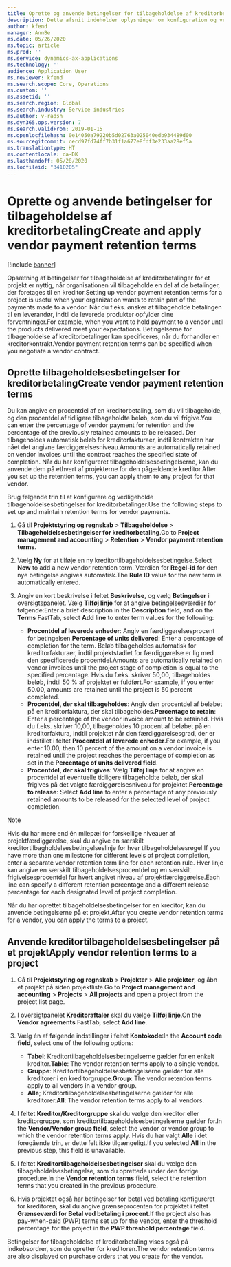 ```yaml
---
title: Oprette og anvende betingelser for tilbageholdelse af kreditorbetaling
description: Dette afsnit indeholder oplysninger om konfiguration og vedligeholdelse af betingelserne for tilbageholdelse af kreditorbetalinger.
author: kfend
manager: AnnBe
ms.date: 05/26/2020
ms.topic: article
ms.prod: ''
ms.service: dynamics-ax-applications
ms.technology: ''
audience: Application User
ms.reviewer: kfend
ms.search.scope: Core, Operations
ms.custom: ''
ms.assetid: ''
ms.search.region: Global
ms.search.industry: Service industries
ms.author: v-radsh
ms.dyn365.ops.version: 7
ms.search.validFrom: 2019-01-15
ms.openlocfilehash: 0e14050a79220b5d02763a025040edb934489d00
ms.sourcegitcommit: cecd97fd74ff7b31f1a677e8fdf3e233aa28ef5a
ms.translationtype: HT
ms.contentlocale: da-DK
ms.lasthandoff: 05/28/2020
ms.locfileid: "3410205"
---
```

# <a name="create-and-apply-vendor-payment-retention-terms"></a><span data-ttu-id="3d134-103">Oprette og anvende betingelser for tilbageholdelse af kreditorbetaling</span><span class="sxs-lookup"><span data-stu-id="3d134-103">Create and apply vendor payment retention terms</span></span>

[!include [banner](../includes/banner.md)] 

<span data-ttu-id="3d134-104">Opsætning af betingelser for tilbageholdelse af kreditorbetalinger for et projekt er nyttig, når organisationen vil tilbageholde en del af de betalinger, der foretages til en kreditor.</span><span class="sxs-lookup"><span data-stu-id="3d134-104">Setting up vendor payment retention terms for a project is useful when your organization wants to retain part of the payments made to a vendor.</span></span> <span data-ttu-id="3d134-105">Når du f.eks. ønsker at tilbageholde betalingen til en leverandør, indtil de leverede produkter opfylder dine forventninger.</span><span class="sxs-lookup"><span data-stu-id="3d134-105">For example, when you want to hold payment to a vendor until the products delivered meet your expectations.</span></span> <span data-ttu-id="3d134-106">Betingelserne for tilbageholdelse af kreditorbetalinger kan specificeres, når du forhandler en kreditorkontrakt.</span><span class="sxs-lookup"><span data-stu-id="3d134-106">Vendor payment retention terms can be specified when you negotiate a vendor contract.</span></span>

## <a name="create-vendor-payment-retention-terms"></a><span data-ttu-id="3d134-107">Oprette tilbageholdelsesbetingelser for kreditorbetaling</span><span class="sxs-lookup"><span data-stu-id="3d134-107">Create vendor payment retention terms</span></span>

<span data-ttu-id="3d134-108">Du kan angive en procentdel af en kreditorbetaling, som du vil tilbageholde, og den procentdel af tidligere tilbageholdte beløb, som du vil frigive.</span><span class="sxs-lookup"><span data-stu-id="3d134-108">You can enter the percentage of vendor payment for retention and the percentage of the previously retained amounts to be released.</span></span> <span data-ttu-id="3d134-109">Der tilbageholdes automatisk beløb for kreditorfakturaer, indtil kontrakten har nået det angivne færdiggørelsesniveau.</span><span class="sxs-lookup"><span data-stu-id="3d134-109">Amounts are automatically retained on vendor invoices until the contract reaches the specified state of completion.</span></span> <span data-ttu-id="3d134-110">Når du har konfigureret tilbageholdelsesbetingelserne, kan du anvende dem på ethvert af projekterne for den pågældende kreditor.</span><span class="sxs-lookup"><span data-stu-id="3d134-110">After you set up the retention terms, you can apply them to any project for that vendor.</span></span>

<span data-ttu-id="3d134-111">Brug følgende trin til at konfigurere og vedligeholde tilbageholdelsesbetingelser for kreditorbetalinger.</span><span class="sxs-lookup"><span data-stu-id="3d134-111">Use the following steps to set up and maintain retention terms for vendor payments.</span></span> 

1. <span data-ttu-id="3d134-112">Gå til **Projektstyring og regnskab** > **Tilbageholdelse** > **Tilbageholdelsesbetingelser for kreditorbetaling**.</span><span class="sxs-lookup"><span data-stu-id="3d134-112">Go to **Project management and accounting** > **Retention** > **Vendor payment retention terms**.</span></span>
2. <span data-ttu-id="3d134-113">Vælg **Ny** for at tilføje en ny kreditortilbageholdelsesbetingelse.</span><span class="sxs-lookup"><span data-stu-id="3d134-113">Select **New** to add a new vendor retention term.</span></span> <span data-ttu-id="3d134-114">Værdien for **Regel-id** for den nye betingelse angives automatisk.</span><span class="sxs-lookup"><span data-stu-id="3d134-114">The **Rule ID** value for the new term is automatically entered.</span></span> 
3. <span data-ttu-id="3d134-115">Angiv en kort beskrivelse i feltet **Beskrivelse**, og vælg **Betingelser** i oversigtspanelet. Vælg **Tilføj linje** for at angive betingelsesværdier for følgende:</span><span class="sxs-lookup"><span data-stu-id="3d134-115">Enter a brief description in the **Description** field, and on the **Terms** FastTab, select **Add line** to enter term values for the following:</span></span>

   - <span data-ttu-id="3d134-116">**Procentdel af leverede enheder**: Angiv en færdiggørelsesprocent for betingelsen.</span><span class="sxs-lookup"><span data-stu-id="3d134-116">**Percentage of units delivered**: Enter a percentage of completion for the term.</span></span> <span data-ttu-id="3d134-117">Beløb tilbageholdes automatisk for kreditorfakturaer, indtil projektstadiet for færdiggørelse er lig med den specificerede procentdel.</span><span class="sxs-lookup"><span data-stu-id="3d134-117">Amounts are automatically retained on vendor invoices until the project stage of completion is equal to the specified percentage.</span></span> <span data-ttu-id="3d134-118">Hvis du f.eks. skriver 50,00, tilbageholdes beløb, indtil 50 % af projektet er fuldført.</span><span class="sxs-lookup"><span data-stu-id="3d134-118">For example, if you enter 50.00, amounts are retained until the project is 50 percent completed.</span></span>
   - <span data-ttu-id="3d134-119">**Procentdel, der skal tilbageholdes**: Angiv den procentdel af beløbet på en kreditorfaktura, der skal tilbageholdes.</span><span class="sxs-lookup"><span data-stu-id="3d134-119">**Percentage to retain**: Enter a percentage of the vendor invoice amount to be retained.</span></span> <span data-ttu-id="3d134-120">Hvis du f.eks. skriver 10,00, tilbageholdes 10 procent af beløbet på en kreditorfaktura, indtil projektet når den færdiggørelsesgrad, der er indstillet i feltet **Procentdel af leverede enheder**.</span><span class="sxs-lookup"><span data-stu-id="3d134-120">For example, if you enter 10.00, then 10 percent of the amount on a vendor invoice is retained until the project reaches the percentage of completion as set in the **Percentage of units delivered field**.</span></span>
   - <span data-ttu-id="3d134-121">**Procentdel, der skal frigives**: Vælg **Tilføj linje** for at angive en procentdel af eventuelle tidligere tilbageholdte beløb, der skal frigives på det valgte færdiggørelsesniveau for projektet.</span><span class="sxs-lookup"><span data-stu-id="3d134-121">**Percentage to release**: Select **Add line** to enter a percentage of any previously retained amounts to be released for the selected level of project completion.</span></span>

> [!NOTE]
> <span data-ttu-id="3d134-122">Hvis du har mere end én milepæl for forskellige niveauer af projektfærdiggørelse, skal du angive en særskilt kreditortilbagholdelsesbetingelseslinje for hver tilbageholdelsesregel.</span><span class="sxs-lookup"><span data-stu-id="3d134-122">If you have more than one milestone for different levels of project completion, enter a separate vendor retention term line for each retention rule.</span></span> <span data-ttu-id="3d134-123">Hver linje kan angive en særskilt tilbageholdelsesprocentdel og en særskilt frigivelsesprocentdel for hvert angivet niveau af projektfærdiggørelse.</span><span class="sxs-lookup"><span data-stu-id="3d134-123">Each line can specify a different retention percentage and a different release percentage for each designated level of project completion.</span></span>

<span data-ttu-id="3d134-124">Når du har oprettet tilbageholdelsesbetingelser for en kreditor, kan du anvende betingelserne på et projekt.</span><span class="sxs-lookup"><span data-stu-id="3d134-124">After you create vendor retention terms for a vendor, you can apply the terms to a project.</span></span>

## <a name="apply-vendor-retention-terms-to-a-project"></a><span data-ttu-id="3d134-125">Anvende kreditortilbageholdelsesbetingelser på et projekt</span><span class="sxs-lookup"><span data-stu-id="3d134-125">Apply vendor retention terms to a project</span></span>

1. <span data-ttu-id="3d134-126">Gå til **Projektstyring og regnskab** > **Projekter** > **Alle projekter**, og åbn et projekt på siden projektliste.</span><span class="sxs-lookup"><span data-stu-id="3d134-126">Go to **Project management and accounting** > **Projects** > **All projects** and open a project from the project list page.</span></span>
2. <span data-ttu-id="3d134-127">I oversigtpanelet **Kreditoraftaler** skal du vælge **Tilføj linje**.</span><span class="sxs-lookup"><span data-stu-id="3d134-127">On the **Vendor agreements** FastTab, select **Add line**.</span></span>
3. <span data-ttu-id="3d134-128">Vælg én af følgende indstillinger i feltet **Kontokode**:</span><span class="sxs-lookup"><span data-stu-id="3d134-128">In the **Account code field**, select one of the following options:</span></span> 

   - <span data-ttu-id="3d134-129">**Tabel**: Kreditortilbageholdelsesbetingelserne gælder for en enkelt kreditor.</span><span class="sxs-lookup"><span data-stu-id="3d134-129">**Table**: The vendor retention terms apply to a single vendor.</span></span>
   - <span data-ttu-id="3d134-130">**Gruppe**: Kreditortilbageholdelsesbetingelserne gælder for alle kreditorer i en kreditorgruppe.</span><span class="sxs-lookup"><span data-stu-id="3d134-130">**Group**: The vendor retention terms apply to all vendors in a vendor group.</span></span>
   - <span data-ttu-id="3d134-131">**Alle**; Kreditortilbageholdelsesbetingelserne gælder for alle kreditorer.</span><span class="sxs-lookup"><span data-stu-id="3d134-131">**All**: The vendor retention terms apply to all vendors.</span></span>

4. <span data-ttu-id="3d134-132">I feltet **Kreditor/Kreditorgruppe** skal du vælge den kreditor eller kreditorgruppe, som kreditortilbageholdelsesbetingelserne gælder for.</span><span class="sxs-lookup"><span data-stu-id="3d134-132">In the **Vendor/Vendor group field**, select the vendor or vendor group to which the vendor retention terms apply.</span></span> <span data-ttu-id="3d134-133">Hvis du har valgt **Alle** i det foregående trin, er dette felt ikke tilgængeligt.</span><span class="sxs-lookup"><span data-stu-id="3d134-133">If you selected **All** in the previous step, this field is unavailable.</span></span>
5. <span data-ttu-id="3d134-134">I feltet **Kreditortilbageholdelsesbetingelser** skal du vælge den tilbageholdelsesbetingelse, som du oprettede under den forrige procedure.</span><span class="sxs-lookup"><span data-stu-id="3d134-134">In the **Vendor retention terms** field, select the retention terms that you created in the previous procedure.</span></span>
6. <span data-ttu-id="3d134-135">Hvis projektet også har betingelser for betal ved betaling konfigureret for kreditoren, skal du angive grænseprocenten for projektet i feltet **Grænseværdi for Betal ved betaling i procent**.</span><span class="sxs-lookup"><span data-stu-id="3d134-135">If the project also has pay-when-paid (PWP) terms set up for the vendor, enter the threshold percentage for the project in the **PWP threshold percentage** field.</span></span>

<span data-ttu-id="3d134-136">Betingelser for tilbageholdelse af kreditorbetaling vises også på indkøbsordrer, som du opretter for kreditoren.</span><span class="sxs-lookup"><span data-stu-id="3d134-136">The vendor retention terms are also displayed on purchase orders that you create for the vendor.</span></span>
